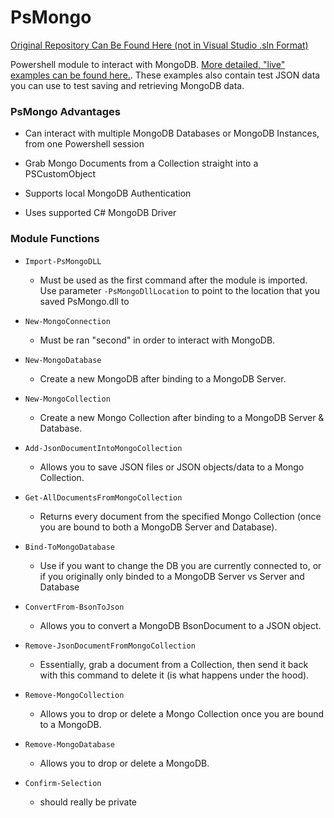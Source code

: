 # PsMongo

[Original Repository Can Be Found Here (not in Visual Studio .sln Format)](https://github.com/oze4/PsMongo_Original)

Powershell module to interact with MongoDB. [More detailed, "live" examples can be found here.](https://github.com/oze4/PsMongo/blob/master/How-To/psMongo_ReadMe.ps1). These examples also contain test JSON data you can use to test saving and retrieving MongoDB data.

<h3>PsMongo Advantages</h3>

* Can interact with multiple MongoDB Databases or MongoDB Instances, from one Powershell session

* Grab Mongo Documents from a Collection straight into a PSCustomObject

* Supports local MongoDB Authentication

* Uses supported C# MongoDB Driver


<h3>Module Functions</h3>

* ```Import-PsMongoDLL```
    * Must be used as the first command after the module is imported. Use parameter ```-PsMongoDllLocation``` to point to the location that you saved PsMongo.dll to

* ```New-MongoConnection```
    * Must be ran "second" in order to interact with MongoDB.

* ```New-MongoDatabase```
    * Create a new MongoDB after binding to a MongoDB Server.

* ```New-MongoCollection```
    * Create a new Mongo Collection after binding to a MongoDB Server & Database.

* ```Add-JsonDocumentIntoMongoCollection```
    * Allows you to save JSON files or JSON objects/data to a Mongo Collection.

* ```Get-AllDocumentsFromMongoCollection```
    * Returns every document from the specified Mongo Collection (once you are bound to both a MongoDB Server and Database).

* ```Bind-ToMongoDatabase```
    * Use if you want to change the DB you are currently connected to, or if you originally only binded to a MongoDB Server vs Server and Database

* ```ConvertFrom-BsonToJson```
  * Allows you to convert a MongoDB BsonDocument to a JSON object.

* ```Remove-JsonDocumentFromMongoCollection```
    * Essentially, grab a document from a Collection, then send it back with this command to delete it (is what happens under the hood).

* ```Remove-MongoCollection```
    * Allows you to drop or delete a Mongo Collection once you are bound to a MongoDB.

* ```Remove-MongoDatabase```
    * Allows you to drop or delete a MongoDB.

* ```Confirm-Selection```
    * should really be private

